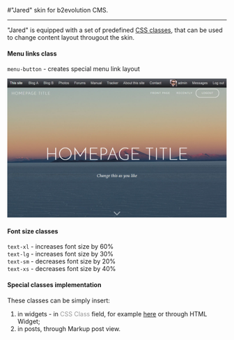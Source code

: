 #"Jared" skin for b2evolution CMS.

<hr>

"Jared" is equipped with a set of predefined <a href="https://www.w3schools.com/css/css_syntax.asp" target="_blank">CSS classes</a>, that can be used to change content layout througout the skin.

#### Menu links class

<code>menu-button</code> - creates special menu link layout

![b2evolution CMS](menu-buttons-layout.jpg)

#### Font size classes

<code>text-xl</code> - increases font size by 60%<br>
<code>text-lg</code> - increases font size by 30%<br>
<code>text-sm</code> - decreases font size by 20%<br>
<code>text-xs</code> - decreases font size by 40%<br>

#### Special classes implementation

These classes can be simply insert:
1) in widgets - in <span style="color:#999">CSS Class</span> field, for example <a href="http://b2evolution.net/media/blogs/man/skin-guide/widget_edit_screen.png?mtime=1428614162" target="_blank">here</a> or through HTML Widget;
2) in posts, through Markup post view.